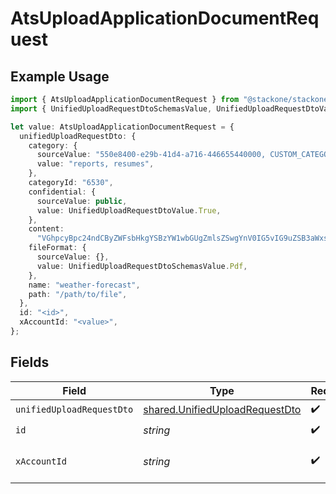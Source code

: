 # AtsUploadApplicationDocumentRequest

## Example Usage

```typescript
import { AtsUploadApplicationDocumentRequest } from "@stackone/stackone-client-ts/sdk/models/operations";
import { UnifiedUploadRequestDtoSchemasValue, UnifiedUploadRequestDtoValue } from "@stackone/stackone-client-ts/sdk/models/shared";

let value: AtsUploadApplicationDocumentRequest = {
  unifiedUploadRequestDto: {
    category: {
      sourceValue: "550e8400-e29b-41d4-a716-446655440000, CUSTOM_CATEGORY_NAME",
      value: "reports, resumes",
    },
    categoryId: "6530",
    confidential: {
      sourceValue: public,
      value: UnifiedUploadRequestDtoValue.True,
    },
    content:
      "VGhpcyBpc24ndCByZWFsbHkgYSBzYW1wbGUgZmlsZSwgYnV0IG5vIG9uZSB3aWxsIGV2ZXIga25vdyE",
    fileFormat: {
      sourceValue: {},
      value: UnifiedUploadRequestDtoSchemasValue.Pdf,
    },
    name: "weather-forecast",
    path: "/path/to/file",
  },
  id: "<id>",
  xAccountId: "<value>",
};
```

## Fields

| Field                                                                                   | Type                                                                                    | Required                                                                                | Description                                                                             |
| --------------------------------------------------------------------------------------- | --------------------------------------------------------------------------------------- | --------------------------------------------------------------------------------------- | --------------------------------------------------------------------------------------- |
| `unifiedUploadRequestDto`                                                               | [shared.UnifiedUploadRequestDto](../../../sdk/models/shared/unifieduploadrequestdto.md) | :heavy_check_mark:                                                                      | N/A                                                                                     |
| `id`                                                                                    | *string*                                                                                | :heavy_check_mark:                                                                      | N/A                                                                                     |
| `xAccountId`                                                                            | *string*                                                                                | :heavy_check_mark:                                                                      | The account identifier                                                                  |